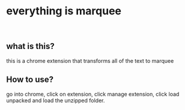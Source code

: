 <h1>everything is marquee</h1>
<br>
<h2>what is this?</h2>
<p>this is a chrome extension that transforms all of the text to marquee</p>

<h2>How to use?</h2>
<p>go into chrome, click on extension, click manage extension, click load unpacked and load the unzipped folder.</p>
